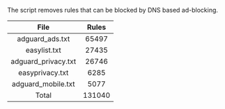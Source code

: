 The script removes rules that can be blocked by DNS based ad-blocking.


| File | Rules |
|:----:|:-----:|
| adguard_ads.txt | 65497 |
| easylist.txt | 27435 |
| adguard_privacy.txt | 26746 |
| easyprivacy.txt | 6285 |
| adguard_mobile.txt | 5077 |
| Total | 131040 |